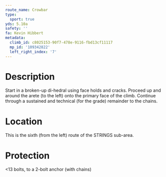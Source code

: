 ```yaml
---
route_name: Crowbar
type:
  sport: true
yds: 5.10a
safety: ''
fa: Kevin Hibbert
metadata:
  climb_id: c8025153-90f7-478e-9116-fbd13cf11117
  mp_id: '109342822'
  left_right_index: '7'
---
```

# Description
Start in a broken-up di-hedral using face holds and cracks.  Proceed up and around the arete (to the left) onto the primary face of the climb.  Continue through a sustained and technical (for the grade) remainder to the chains.

# Location
This is the sixth (from the left) route of the STRINGS sub-area.

# Protection
<13 bolts, to a 2-bolt anchor (with chains)
